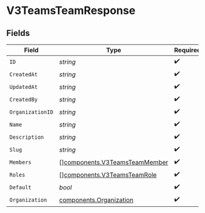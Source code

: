 # V3TeamsTeamResponse


## Fields

| Field                                                                          | Type                                                                           | Required                                                                       | Description                                                                    |
| ------------------------------------------------------------------------------ | ------------------------------------------------------------------------------ | ------------------------------------------------------------------------------ | ------------------------------------------------------------------------------ |
| `ID`                                                                           | *string*                                                                       | :heavy_check_mark:                                                             | N/A                                                                            |
| `CreatedAt`                                                                    | *string*                                                                       | :heavy_check_mark:                                                             | N/A                                                                            |
| `UpdatedAt`                                                                    | *string*                                                                       | :heavy_check_mark:                                                             | N/A                                                                            |
| `CreatedBy`                                                                    | *string*                                                                       | :heavy_check_mark:                                                             | N/A                                                                            |
| `OrganizationID`                                                               | *string*                                                                       | :heavy_check_mark:                                                             | N/A                                                                            |
| `Name`                                                                         | *string*                                                                       | :heavy_check_mark:                                                             | N/A                                                                            |
| `Description`                                                                  | *string*                                                                       | :heavy_check_mark:                                                             | N/A                                                                            |
| `Slug`                                                                         | *string*                                                                       | :heavy_check_mark:                                                             | N/A                                                                            |
| `Members`                                                                      | [][components.V3TeamsTeamMember](../../models/components/v3teamsteammember.md) | :heavy_check_mark:                                                             | N/A                                                                            |
| `Roles`                                                                        | [][components.V3TeamsTeamRole](../../models/components/v3teamsteamrole.md)     | :heavy_check_mark:                                                             | N/A                                                                            |
| `Default`                                                                      | *bool*                                                                         | :heavy_check_mark:                                                             | N/A                                                                            |
| `Organization`                                                                 | [components.Organization](../../models/components/organization.md)             | :heavy_check_mark:                                                             | N/A                                                                            |